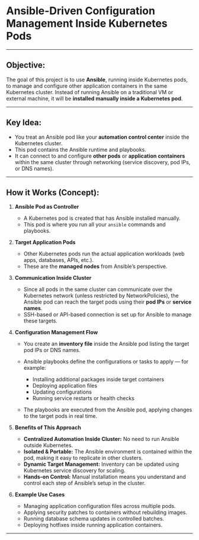 # **Ansible-Driven Configuration Management Inside Kubernetes Pods**

---

## **Objective:**
The goal of this project is to use **Ansible**, running inside Kubernetes pods, to manage and configure other application containers in the same Kubernetes cluster. Instead of running Ansible on a traditional VM or external machine, it will be **installed manually inside a Kubernetes pod**.

---

## **Key Idea:**

* You treat an Ansible pod like your **automation control center** inside the Kubernetes cluster.
* This pod contains the Ansible runtime and playbooks.
* It can connect to and configure **other pods** or **application containers** within the same cluster through networking (service discovery, pod IPs, or DNS names).

---

## **How it Works (Concept):**

1. **Ansible Pod as Controller**

   * A Kubernetes pod is created that has Ansible installed manually.
   * This pod is where you run all your `ansible` commands and playbooks.

2. **Target Application Pods**

   * Other Kubernetes pods run the actual application workloads (web apps, databases, APIs, etc.).
   * These are the **managed nodes** from Ansible’s perspective.

3. **Communication Inside Cluster**

   * Since all pods in the same cluster can communicate over the Kubernetes network (unless restricted by NetworkPolicies), the Ansible pod can reach the target pods using their **pod IPs** or **service names**.
   * SSH-based or API-based connection is set up for Ansible to manage these targets.

4. **Configuration Management Flow**

   * You create an **inventory file** inside the Ansible pod listing the target pod IPs or DNS names.
   * Ansible playbooks define the configurations or tasks to apply — for example:

     * Installing additional packages inside target containers
     * Deploying application files
     * Updating configurations
     * Running service restarts or health checks
   * The playbooks are executed from the Ansible pod, applying changes to the target pods in real time.

5. **Benefits of This Approach**

   * **Centralized Automation Inside Cluster:** No need to run Ansible outside Kubernetes.
   * **Isolated & Portable:** The Ansible environment is contained within the pod, making it easy to replicate in other clusters.
   * **Dynamic Target Management:** Inventory can be updated using Kubernetes service discovery for scaling.
   * **Hands-on Control:** Manual installation means you understand and control each step of Ansible’s setup in the cluster.

6. **Example Use Cases**

   * Managing application configuration files across multiple pods.
   * Applying security patches to containers without rebuilding images.
   * Running database schema updates in controlled batches.
   * Deploying hotfixes inside running application containers.

---
